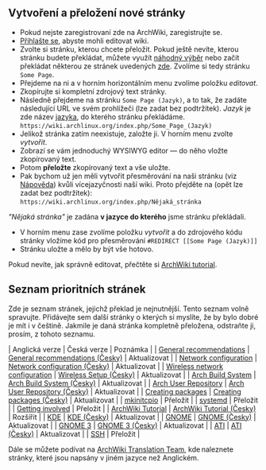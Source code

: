 ## Vytvoření a přeložení nové stránky

*   Pokud nejste zaregistrovaní zde na ArchWiki, zaregistrujte se.
*   [Přihlašte se](/index.php/Special:UserLogin "Special:UserLogin"), abyste mohli editovat wiki.
*   Zvolte si stránku, kterou chcete přeložit. Pokud ještě nevíte, kterou stránku budete překládat, můžete využít [náhodný výběr](/index.php/Special:Random "Special:Random") nebo začít překládat některou ze stránek uvedených [zde](#Seznam_prioritních_stránek). Zvolíme si tedy stránku `Some Page`.
*   Přejdeme na ni a v horním horizontálním menu zvolíme položku *editovat*.
*   Zkopírujte si kompletní zdrojový text stránky.
*   Následně přejdeme na stránku `Some Page (Jazyk)`, a to tak, že zadáte následující URL ve svém prohlížeči (lze zadat bez podtržítek). *Jazyk* je zde název [jazyka](/index.php/Help:I18n#Languages "Help:I18n"), do kterého stránku překládáme. `https://wiki.archlinux.org/index.php/Some_Page_(Jazyk)` 
*   Jelikož stránka zatím neexistuje, založte ji. V horním menu zvolte *vytvořit*.
*   Zobrazí se vám jednoduchý WYSIWYG editor — do něho vložte zkopírovaný text.
*   Potom **přeložte** zkopírovaný text a vše uložte.
*   Pak bychom už jen měli vytvořit přesměrování na naši stránku (viz [Nápověda](/index.php/Help:I18n#Article_titles "Help:I18n")) kvůli vícejazyčnosti naší wiki. Proto přejděte na (opět lze zadat bez podtržítek): `https://wiki.archlinux.org/index.php/Nějaká_stránka` 

*"Nějaká stránka"* je zadána **v jazyce do kterého** jsme stránku překládali.

*   V horním menu zase zvolíme položku *vytvořit* a do zdrojového kódu stránky vložíme kód pro přesměrování `#REDIRECT [[Some Page (Jazyk)]]` 
*   Stránku uložte a mělo by být vše hotovo.

Pokud nevíte, jak správně editovat, přečtěte si [ArchWiki tutorial](/index.php/ArchWiki_Tutorial_(%C4%8Cesky) "ArchWiki Tutorial (Česky)").

## Seznam prioritních stránek

Zde je seznam stránek, jejichž překlad je nejnutnější. Tento seznam volně spravujte. Přidávejte sem další stránky o kterých si myslíte, že by bylo dobré je mít i v češtině. Jakmile je daná stránka kompletně přeložena, odstraňte ji, prosím, z tohoto seznamu.

| Anglická verze | Česká verze | Poznámka |
| [General recommendations](/index.php/General_recommendations "General recommendations") | [General recommendations (Česky)](/index.php/General_recommendations_(%C4%8Cesky) "General recommendations (Česky)") | Aktualizovat |
| [Network configuration](/index.php/Network_configuration "Network configuration") | [Network configuration (Česky)](/index.php/Network_configuration_(%C4%8Cesky) "Network configuration (Česky)") | Aktualizovat |
| [Wireless network configuration](/index.php/Wireless_network_configuration "Wireless network configuration") | [Wireless Setup (Česky)](/index.php/Wireless_Setup_(%C4%8Cesky) "Wireless Setup (Česky)") | Aktualizovat |
| [Arch Build System](/index.php/Arch_Build_System "Arch Build System") | [Arch Build System (Česky)](/index.php/Arch_Build_System_(%C4%8Cesky) "Arch Build System (Česky)") | Aktualizovat |
| [Arch User Repository](/index.php/Arch_User_Repository "Arch User Repository") | [Arch User Repository (Česky)](/index.php/Arch_User_Repository_(%C4%8Cesky) "Arch User Repository (Česky)") | Aktualizovat |
| [Creating packages](/index.php/Creating_packages "Creating packages") | [Creating packages (Česky)](/index.php/Creating_packages_(%C4%8Cesky) "Creating packages (Česky)") | Aktualizovat |
| [mkinitcpio](/index.php/Mkinitcpio "Mkinitcpio") | Přeložit |
| [systemd](/index.php/Systemd "Systemd") | Přeložit |
| [Getting involved](/index.php/Getting_involved "Getting involved") | Přeložit |
| [ArchWiki Tutorial](/index.php/ArchWiki_Tutorial "ArchWiki Tutorial") | [ArchWiki Tutorial (Česky)](/index.php/ArchWiki_Tutorial_(%C4%8Cesky) "ArchWiki Tutorial (Česky)") | Rozšířit |
| [KDE](/index.php/KDE "KDE") | [KDE (Česky)](/index.php/KDE_(%C4%8Cesky) "KDE (Česky)") | Aktualizovat |
| [GNOME](/index.php/GNOME "GNOME") | [GNOME (Česky)](/index.php/GNOME_(%C4%8Cesky) "GNOME (Česky)") | Aktualizovat |
| [GNOME 3](/index.php/GNOME_3 "GNOME 3") | [GNOME 3 (Česky)](/index.php/GNOME_3_(%C4%8Cesky) "GNOME 3 (Česky)") | Aktualizovat |
| [ATI](/index.php/ATI "ATI") | [ATI (Česky)](/index.php?title=ATI_(%C4%8Cesky)&action=edit&redlink=1 "ATI (Česky) (page does not exist)") | Aktualizovat |
| [SSH](/index.php/SSH "SSH") | Přeložit |

Dále se můžete podívat na [ArchWiki Translation Team](/index.php/ArchWiki_Translation_Team "ArchWiki Translation Team"), kde naleznete stránky, které jsou napsány v jiném jazyce než Anglickém.